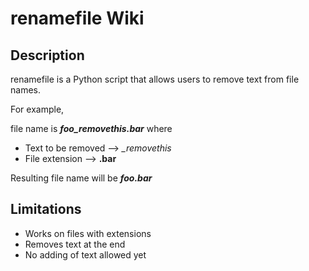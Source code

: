 # renamefile Wiki

## Description
renamefile is a Python script that allows users to remove text from file names.

For example, 

file name is ***foo_removethis.bar*** where
* Text to be removed --> *_removethis*
* File extension --> __.bar__

Resulting file name will be ***foo.bar***

## Limitations

* Works on files with extensions
* Removes text at the end
* No adding of text allowed yet
